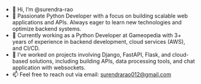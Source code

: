 - 👋 Hi, I’m @surendra-rao
- 👀 Passionate Python Developer with a focus on building scalable web applications and APIs. Always eager to learn new technologies and optimize backend systems.
- 🌱 Currently working as a Python Developer at Gameopedia with 3+ years of experience in backend development, cloud services (AWS), and CI/CD.
- 💼 I’ve worked on projects involving Django, FastAPI, Flask, and cloud-based solutions, including building APIs, data processing tools, and chat application with websockets.
- 📫 Feel free to reach out via email: surendrarao012@gmail.com

<!---
surendra-rao/surendra-rao is a ✨ special ✨ repository because its `README.md` (this file) appears on your GitHub profile.
You can click the Preview link to take a look at your changes.
--->

